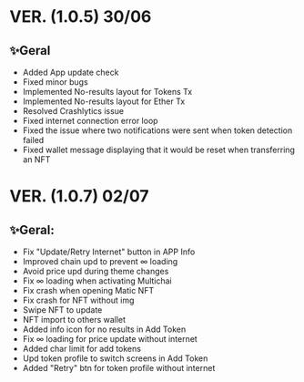 # VER. (1.0.5)  30/06

## ✨Geral
- Added App update check
- Fixed minor bugs
- Implemented No-results layout for Tokens Tx
- Implemented No-results layout for Ether Tx
- Resolved Crashlytics issue
- Fixed internet connection error loop
- Fixed the issue where two notifications were sent when token detection failed
- Fixed wallet message displaying that it would be reset when transferring an NFT

# VER. (1.0.7)  02/07

## ✨Geral:

- Fix "Update/Retry Internet" button in APP Info
- Improved chain upd to prevent ∞ loading
- Avoid price upd during theme changes
- Fix ∞ loading when activating Multichai
- Fix crash when opening Matic NFT
- Fix crash for NFT without img
- Swipe NFT to update
- NFT import to others wallet
- Added info icon for no results in Add Token
- Fix ∞ loading for price update without internet
- Added char limit for add tokens
- Upd token profile to switch screens in Add Token
- Added "Retry" btn for token profile without internet
